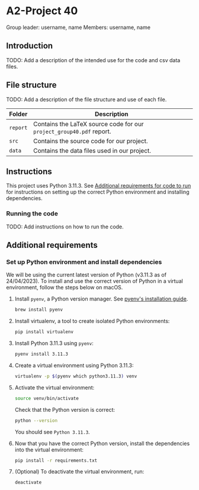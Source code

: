 # A2-Project 40

Group leader: username, name
Members: username, name

## Introduction

TODO: Add a description of the intended use for the code and csv data files.

## File structure

TODO: Add a description of the file structure and use of each file.

| Folder   | Description                                                          |
|----------|----------------------------------------------------------------------|
| `report` | Contains the LaTeX source code for our `project_group40.pdf` report. |
| `src`    | Contains the source code for our project.                            |
| `data`   | Contains the data files used in our project.                         |

## Instructions

This project uses Python 3.11.3. See [Additional requirements for code to run](#additional-requirements) for instructions on setting up the correct Python environment and installing dependencies.

### Running the code

TODO: Add instructions on how to run the code.

## Additional requirements

### Set up Python environment and install dependencies

We will be using the current latest version of Python (v3.11.3 as of 24/04/2023). To install and use the correct version of Python in a virtual environment, follow the steps below on macOS.

1. Install `pyenv`, a Python version manager. See [pyenv's installation guide](https://github.com/pyenv/pyenv#installation).

    ```bash
    brew install pyenv
    ```

2. Install virtualenv, a tool to create isolated Python environments:

    ```bash
    pip install virtualenv
    ```

3. Install Python 3.11.3 using `pyenv`:

    ```bash
    pyenv install 3.11.3
    ```

4. Create a virtual environment using Python 3.11.3:

    ```bash
    virtualenv -p $(pyenv which python3.11.3) venv
    ```

5. Activate the virtual environment:

    ```bash
    source venv/bin/activate
    ```

    Check that the Python version is correct:

    ```bash
    python --version
    ```

    You should see `Python 3.11.3`.

6. Now that you have the correct Python version, install the dependencies into the virtual environment:

    ```bash
    pip install -r requirements.txt
    ```

7. (Optional) To deactivate the virtual environment, run:

    ```bash
    deactivate
    ```
